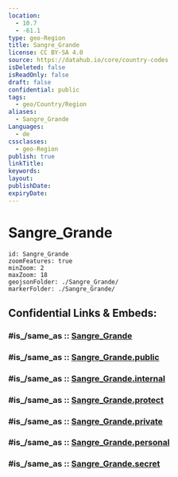 ```yaml
---
location:
  - 10.7
  - -61.1
type: geo-Region
title: Sangre_Grande
license: CC BY-SA 4.0
source: https://datahub.io/core/country-codes
isDeleted: false
isReadOnly: false
draft: false
confidential: public
tags:
  - geo/Country/Region
aliases:
  - Sangre_Grande
Languages:
  - de
cssclasses:
  - geo-Region
publish: true
linkTitle:
keywords:
layout:
publishDate:
expiryDate:
---
```


# Sangre_Grande

```leaflet
id: Sangre_Grande
zoomFeatures: true 
minZoom: 2 
maxZoom: 18
geojsonFolder: ./Sangre_Grande/
markerFolder: ./Sangre_Grande/
```


## Confidential Links & Embeds: 

### #is_/same_as :: [Sangre_Grande](/_Standards/Earth/Continent/America~Caribbean/Trinidad_and_Tobago~Islands/Regions~Trinidad-Tobago/Sangre_Grande.md) 

### #is_/same_as :: [Sangre_Grande.public](/_public/Earth/Continent/America~Caribbean/Trinidad_and_Tobago~Islands/Regions~Trinidad-Tobago/Sangre_Grande.public.md) 

### #is_/same_as :: [Sangre_Grande.internal](/_internal/Earth/Continent/America~Caribbean/Trinidad_and_Tobago~Islands/Regions~Trinidad-Tobago/Sangre_Grande.internal.md) 

### #is_/same_as :: [Sangre_Grande.protect](/_protect/Earth/Continent/America~Caribbean/Trinidad_and_Tobago~Islands/Regions~Trinidad-Tobago/Sangre_Grande.protect.md) 

### #is_/same_as :: [Sangre_Grande.private](/_private/Earth/Continent/America~Caribbean/Trinidad_and_Tobago~Islands/Regions~Trinidad-Tobago/Sangre_Grande.private.md) 

### #is_/same_as :: [Sangre_Grande.personal](/_personal/Earth/Continent/America~Caribbean/Trinidad_and_Tobago~Islands/Regions~Trinidad-Tobago/Sangre_Grande.personal.md) 

### #is_/same_as :: [Sangre_Grande.secret](/_secret/Earth/Continent/America~Caribbean/Trinidad_and_Tobago~Islands/Regions~Trinidad-Tobago/Sangre_Grande.secret.md)

